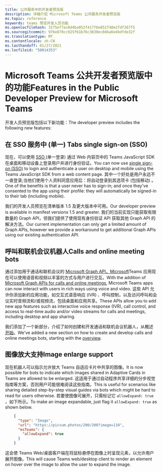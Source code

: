 ```yaml
---
title: 公共服务中的开发者预览版
description: 详细介绍 Microsoft Teams 公共服务开发者预览版
ms.topic: reference
keywords: teams 预览开发人员功能
ms.openlocfilehash: 3275ef7ac0d4ba052f417f6e852f48e2fdf267f5
ms.sourcegitcommit: 976e870cc925f61b76c3830ec04ba6e4bdfde32f
ms.translationtype: MT
ms.contentlocale: zh-CN
ms.lasthandoff: 01/27/2021
ms.locfileid: "50014353"
---
```

# <a name="features-in-the-public-developer-preview-for-microsoft-teams"></a><span data-ttu-id="c7c1f-104">Microsoft Teams 公共开发者预览版中的功能</span><span class="sxs-lookup"><span data-stu-id="c7c1f-104">Features in the Public Developer Preview for Microsoft Teams</span></span>

<span data-ttu-id="c7c1f-105">开发人员预览版包括以下新功能：</span><span class="sxs-lookup"><span data-stu-id="c7c1f-105">The developer preview includes the following new features:</span></span>

## <a name="tabs-single-sign-on-sso"></a><span data-ttu-id="c7c1f-106">在 SSO 服务中 (单一) </span><span class="sxs-lookup"><span data-stu-id="c7c1f-106">Tabs single sign-on (SSO)</span></span>

<span data-ttu-id="c7c1f-107">现在，可以使用 [SSO ](~/tabs/how-to/authentication/auth-aad-sso.md) (单一登录) 通过 Web 内容页中的 Teams JavaScript SDK 在桌面和移动设备上登录用户并进行身份验证。</span><span class="sxs-lookup"><span data-stu-id="c7c1f-107">You can now use [single sign-on (SSO)](~/tabs/how-to/authentication/auth-aad-sso.md) to login and authenticate a user on desktop and mobile using the Teams JavaScript SDK from a web content page.</span></span> <span data-ttu-id="c7c1f-108">其中一个好处是用户永远不一直登录;当他们使用个人资料同意应用后：将自动登录到其选项卡 (包括移动) 。</span><span class="sxs-lookup"><span data-stu-id="c7c1f-108">One of the benefits is that a user never has to sign-in; and once they've consented to the app using their profile: they will automatically be signed-in to their tab (including mobile).</span></span>

<span data-ttu-id="c7c1f-109">我们的开发人员预览在清单版本 1.5 及更大版本中可用。</span><span class="sxs-lookup"><span data-stu-id="c7c1f-109">Our developer preview is available in manifest versions 1.5 and greater.</span></span> <span data-ttu-id="c7c1f-110">我们的当前实现只能获取有限数量的 Graph API，但我们提供了使用现有身份验证 API 获取其他 Graph API 的解决方法。</span><span class="sxs-lookup"><span data-stu-id="c7c1f-110">Our current implementation can only get a limited amount of Graph APIs, however we provide a workaround to get additional Graph APIs using our existing authentication API.</span></span>

## <a name="calls-and-online-meeting-bots"></a><span data-ttu-id="c7c1f-111">呼叫和联机会议机器人</span><span class="sxs-lookup"><span data-stu-id="c7c1f-111">Calls and online meeting bots</span></span>

<span data-ttu-id="c7c1f-112">通过添加用于通话和联机会议的 [Microsoft Graph API，Microsoft](/graph/api/resources/communications-api-overview?view=graph-rest-beta)Teams 应用现在可以使用语音和视频以丰富的方式与用户进行交互。</span><span class="sxs-lookup"><span data-stu-id="c7c1f-112">With the addition of [Microsoft Graph APIs for calls and online meetings](/graph/api/resources/communications-api-overview?view=graph-rest-beta), Microsoft Teams apps can now interact with users in rich ways using voice and video.</span></span> <span data-ttu-id="c7c1f-113">这些 API 允许你添加新的应用功能，如交互式语音响应 (IVR) 、呼叫控制，以及访问呼叫和会议实时音频流和/或视频流，包括桌面和应用共享。</span><span class="sxs-lookup"><span data-stu-id="c7c1f-113">These APIs allow you to add new app features such as interactive voice response (IVR), call control, and access to real-time audio and/or video streams for calls and meetings, including desktop and app sharing.</span></span>

<span data-ttu-id="c7c1f-114">我们添加了一个新部分，介绍了如何创建和开发通话和联机会议机器人，从概述 [开始](~/bots/calls-and-meetings/calls-meetings-bots-overview.md)。</span><span class="sxs-lookup"><span data-stu-id="c7c1f-114">We've added a new section on how to create and develop calls and online meetings bots, starting with the [overview](~/bots/calls-and-meetings/calls-meetings-bots-overview.md).</span></span>

## <a name="image-enlarge-support"></a><span data-ttu-id="c7c1f-115">图像放大支持</span><span class="sxs-lookup"><span data-stu-id="c7c1f-115">Image enlarge support</span></span>

<span data-ttu-id="c7c1f-116">现在机器人可以指示允许放大 Teams 自适应卡片中共享的图像。</span><span class="sxs-lookup"><span data-stu-id="c7c1f-116">It is now possible for bots to indicate which images shared in Adaptive Cards in Teams are allowed to be enlarged.</span></span> <span data-ttu-id="c7c1f-117">这适用于通过自动程序共享详细的分步视觉指南等方案，否则用户可能很难阅读这些指南。</span><span class="sxs-lookup"><span data-stu-id="c7c1f-117">This is useful for scenarios like sharing detailed step-by-step visual guides via bots which might be hard to read for users otherwise.</span></span> <span data-ttu-id="c7c1f-118">若要使图像可展开，只需标记它 `allowExpand: true` ，如下所示。</span><span class="sxs-lookup"><span data-stu-id="c7c1f-118">To make an image expandable, just flag it `allowExpand: true` as shown below.</span></span>

```json
    {
      "type": "Image",
      "url": "https://picsum.photos/200/200?image=110",
      "msTeams": {
        "allowExpand": true
      }
    }
```
<span data-ttu-id="c7c1f-119">这会使 Teams Web/桌面客户端在将鼠标悬停在图像上时呈现元素，以允许用户展开图像。</span><span class="sxs-lookup"><span data-stu-id="c7c1f-119">This will cause Teams web/desktop client to render an element on hover over the image to allow the user to expand the image.</span></span>

